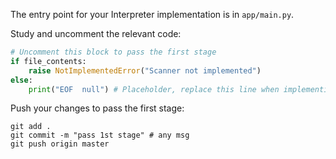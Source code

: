 The entry point for your Interpreter implementation is in `app/main.py`.

Study and uncomment the relevant code:

```python
# Uncomment this block to pass the first stage
if file_contents:
    raise NotImplementedError("Scanner not implemented")
else:
    print("EOF  null") # Placeholder, replace this line when implementing the scanner
```

Push your changes to pass the first stage:

```
git add .
git commit -m "pass 1st stage" # any msg
git push origin master
```
